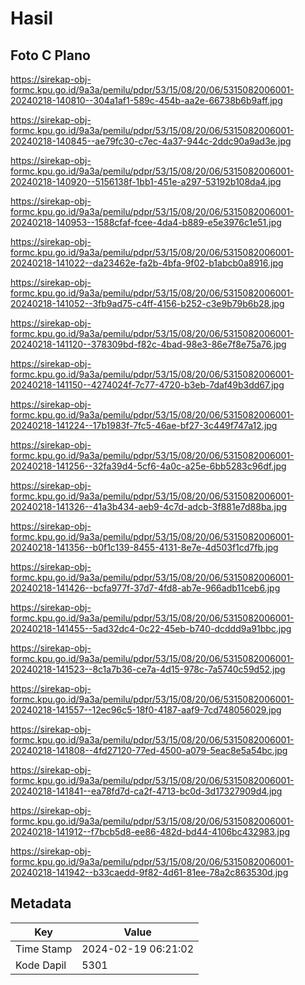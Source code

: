 # Hasil

## Foto C Plano

https://sirekap-obj-formc.kpu.go.id/9a3a/pemilu/pdpr/53/15/08/20/06/5315082006001-20240218-140810--304a1af1-589c-454b-aa2e-66738b6b9aff.jpg

https://sirekap-obj-formc.kpu.go.id/9a3a/pemilu/pdpr/53/15/08/20/06/5315082006001-20240218-140845--ae79fc30-c7ec-4a37-944c-2ddc90a9ad3e.jpg

https://sirekap-obj-formc.kpu.go.id/9a3a/pemilu/pdpr/53/15/08/20/06/5315082006001-20240218-140920--5156138f-1bb1-451e-a297-53192b108da4.jpg

https://sirekap-obj-formc.kpu.go.id/9a3a/pemilu/pdpr/53/15/08/20/06/5315082006001-20240218-140953--1588cfaf-fcee-4da4-b889-e5e3976c1e51.jpg

https://sirekap-obj-formc.kpu.go.id/9a3a/pemilu/pdpr/53/15/08/20/06/5315082006001-20240218-141022--da23462e-fa2b-4bfa-9f02-b1abcb0a8916.jpg

https://sirekap-obj-formc.kpu.go.id/9a3a/pemilu/pdpr/53/15/08/20/06/5315082006001-20240218-141052--3fb9ad75-c4ff-4156-b252-c3e9b79b6b28.jpg

https://sirekap-obj-formc.kpu.go.id/9a3a/pemilu/pdpr/53/15/08/20/06/5315082006001-20240218-141120--378309bd-f82c-4bad-98e3-86e7f8e75a76.jpg

https://sirekap-obj-formc.kpu.go.id/9a3a/pemilu/pdpr/53/15/08/20/06/5315082006001-20240218-141150--4274024f-7c77-4720-b3eb-7daf49b3dd67.jpg

https://sirekap-obj-formc.kpu.go.id/9a3a/pemilu/pdpr/53/15/08/20/06/5315082006001-20240218-141224--17b1983f-7fc5-46ae-bf27-3c449f747a12.jpg

https://sirekap-obj-formc.kpu.go.id/9a3a/pemilu/pdpr/53/15/08/20/06/5315082006001-20240218-141256--32fa39d4-5cf6-4a0c-a25e-6bb5283c96df.jpg

https://sirekap-obj-formc.kpu.go.id/9a3a/pemilu/pdpr/53/15/08/20/06/5315082006001-20240218-141326--41a3b434-aeb9-4c7d-adcb-3f881e7d88ba.jpg

https://sirekap-obj-formc.kpu.go.id/9a3a/pemilu/pdpr/53/15/08/20/06/5315082006001-20240218-141356--b0f1c139-8455-4131-8e7e-4d503f1cd7fb.jpg

https://sirekap-obj-formc.kpu.go.id/9a3a/pemilu/pdpr/53/15/08/20/06/5315082006001-20240218-141426--bcfa977f-37d7-4fd8-ab7e-966adb11ceb6.jpg

https://sirekap-obj-formc.kpu.go.id/9a3a/pemilu/pdpr/53/15/08/20/06/5315082006001-20240218-141455--5ad32dc4-0c22-45eb-b740-dcddd9a91bbc.jpg

https://sirekap-obj-formc.kpu.go.id/9a3a/pemilu/pdpr/53/15/08/20/06/5315082006001-20240218-141523--8c1a7b36-ce7a-4d15-978c-7a5740c59d52.jpg

https://sirekap-obj-formc.kpu.go.id/9a3a/pemilu/pdpr/53/15/08/20/06/5315082006001-20240218-141557--12ec96c5-18f0-4187-aaf9-7cd748056029.jpg

https://sirekap-obj-formc.kpu.go.id/9a3a/pemilu/pdpr/53/15/08/20/06/5315082006001-20240218-141808--4fd27120-77ed-4500-a079-5eac8e5a54bc.jpg

https://sirekap-obj-formc.kpu.go.id/9a3a/pemilu/pdpr/53/15/08/20/06/5315082006001-20240218-141841--ea78fd7d-ca2f-4713-bc0d-3d17327909d4.jpg

https://sirekap-obj-formc.kpu.go.id/9a3a/pemilu/pdpr/53/15/08/20/06/5315082006001-20240218-141912--f7bcb5d8-ee86-482d-bd44-4106bc432983.jpg

https://sirekap-obj-formc.kpu.go.id/9a3a/pemilu/pdpr/53/15/08/20/06/5315082006001-20240218-141942--b33caedd-9f82-4d61-81ee-78a2c863530d.jpg


## Metadata

| Key        | Value               |
| ---------- | ------------------- |
| Time Stamp | 2024-02-19 06:21:02 |
| Kode Dapil | 5301                |




